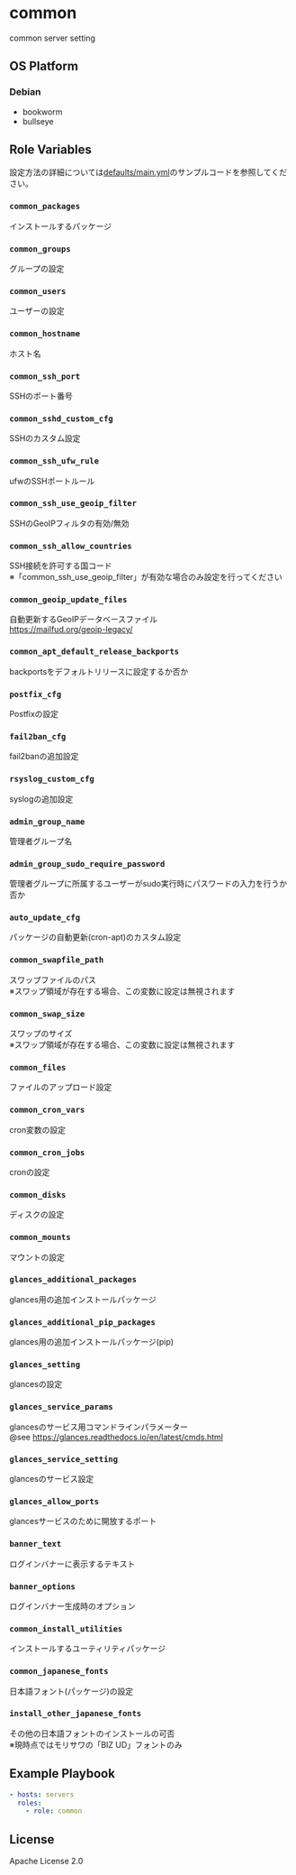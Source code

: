 common
=================

common server setting

OS Platform
-----------------

### Debian

- bookworm
- bullseye

Role Variables
--------------

設定方法の詳細については[defaults/main.yml](defaults/main.yml)のサンプルコードを参照してください。

### `common_packages`

インストールするパッケージ

### `common_groups`

グループの設定

### `common_users`

ユーザーの設定

### `common_hostname`

ホスト名

### `common_ssh_port`

SSHのポート番号

### `common_sshd_custom_cfg`

SSHのカスタム設定

### `common_ssh_ufw_rule`

ufwのSSHポートルール

### `common_ssh_use_geoip_filter`

SSHのGeoIPフィルタの有効/無効

### `common_ssh_allow_countries`

SSH接続を許可する国コード  
※「common_ssh_use_geoip_filter」が有効な場合のみ設定を行ってください

### `common_geoip_update_files`

自動更新するGeoIPデータベースファイル  
https://mailfud.org/geoip-legacy/

### `common_apt_default_release_backports`

backportsをデフォルトリリースに設定するか否か

### `postfix_cfg`

Postfixの設定

### `fail2ban_cfg`

fail2banの追加設定

### `rsyslog_custom_cfg`

syslogの追加設定

### `admin_group_name`

管理者グループ名

### `admin_group_sudo_require_password`

管理者グループに所属するユーザーがsudo実行時にパスワードの入力を行うか否か

### `auto_update_cfg`

パッケージの自動更新(cron-apt)のカスタム設定

### `common_swapfile_path`

スワップファイルのパス  
※スワップ領域が存在する場合、この変数に設定は無視されます

### `common_swap_size`

スワップのサイズ  
※スワップ領域が存在する場合、この変数に設定は無視されます

### `common_files`

ファイルのアップロード設定

### `common_cron_vars`

cron変数の設定

### `common_cron_jobs`

cronの設定

### `common_disks`

ディスクの設定

### `common_mounts`

マウントの設定

### `glances_additional_packages`

glances用の追加インストールパッケージ

### `glances_additional_pip_packages`

glances用の追加インストールパッケージ(pip)

### `glances_setting`

glancesの設定

### `glances_service_params`

glancesのサービス用コマンドラインパラメーター  
@see https://glances.readthedocs.io/en/latest/cmds.html

### `glances_service_setting`

glancesのサービス設定

### `glances_allow_ports`

glancesサービスのために開放するポート

### `banner_text`

ログインバナーに表示するテキスト

### `banner_options`

ログインバナー生成時のオプション

### `common_install_utilities`

インストールするユーティリティパッケージ

### `common_japanese_fonts`

日本語フォント(パッケージ)の設定

### `install_other_japanese_fonts`

その他の日本語フォントのインストールの可否  
※現時点ではモリサワの「BIZ UD」フォントのみ

Example Playbook
--------------

```yaml
- hosts: servers
  roles:
    - role: common
```

License
--------------

Apache License 2.0
